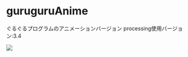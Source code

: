 # guruguruAnime
ぐるぐるプログラムのアニメーションバージョン
processing使用バージョン:3.4

<img src="https://raw.githubusercontent.com/yuyurigi/image/master/180923_234218_1675.png">
